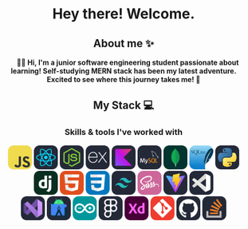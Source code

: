 <h1 align="center">Hey there! Welcome.</h1>

<h2 align="center">About me ✨</h2> 

<b>
 <p align="center">
&nbsp;&nbsp;&nbsp;&nbsp; 
👩‍💻 Hi, I'm a junior software engineering student passionate about learning! Self-studying MERN stack has been my latest adventure. Excited to see where this journey takes me! 🚀
</p>
</b> 

<h2 align="center">My Stack 💻</h2> 


<h3 align="center">Skills & tools I've worked with</h3>

<div align="center">
<img src="https://github.com/tandpfun/skill-icons/blob/main/icons/JavaScript.svg" width="48"  title="Javascript">  <img src="https://github.com/tandpfun/skill-icons/blob/main/icons/React-Dark.svg" width="48" title="React.Js">  <img src="https://github.com/tandpfun/skill-icons/blob/main/icons/NodeJS-Dark.svg" width="48" title="NodeJS"> <img src="https://github.com/tandpfun/skill-icons/blob/main/icons/ExpressJS-Dark.svg" width="48" title="ExpressJS">
 <img src="https://github.com/tandpfun/skill-icons/blob/main/icons/Kotlin-Dark.svg" width="48" title="Kotlin">   <img src="https://github.com/tandpfun/skill-icons/blob/main/icons/MySQL-Dark.svg" width="48" title="MySQL"> <img src="https://github.com/tandpfun/skill-icons/blob/main/icons/MongoDB.svg" width="48" title="MongoDB">  <img src="https://github.com/tandpfun/skill-icons/blob/main/icons/SQLite.svg" width="48" title="SQLite">  <img src="https://github.com/tandpfun/skill-icons/blob/main/icons/Python-Dark.svg" width="48" title="Python">  <img src="https://github.com/tandpfun/skill-icons/blob/main/icons/Django.svg" width="48" title="Django">  <img src="https://github.com/tandpfun/skill-icons/blob/main/icons/HTML.svg" width="48" title="HTML">   <img src="https://github.com/tandpfun/skill-icons/blob/main/icons/CSS.svg" width="48" title="CSS">   <img src="https://github.com/tandpfun/skill-icons/blob/main/icons/TailwindCSS-Dark.svg" width="48" title="TailWindCss">  <img src="https://github.com/tandpfun/skill-icons/blob/main/icons/Sass.svg" width="48" title="Sass">  <img src="https://github.com/tandpfun/skill-icons/blob/main/icons/Vite-Dark.svg" width="48"  title="Vite">  <img src="https://github.com/tandpfun/skill-icons/blob/main/icons/VSCode-Dark.svg" width="48" title="Vscode">  </div> <div align="center">
<img src="https://github.com/tandpfun/skill-icons/blob/main/icons/VisualStudio-Dark.svg" width="48" title="VisualStudio">  <img src="https://github.com/tandpfun/skill-icons/blob/main/icons/AndroidStudio-Dark.svg" width="48" title="AndroidStudio"> <img src="https://github.com/tandpfun/skill-icons/blob/main/icons/Arduino.svg" width="48" title="Arduino">  <img src="https://github.com/tandpfun/skill-icons/blob/main/icons/Figma-Dark.svg" width="48" title="Figma">  <img src="https://github.com/tandpfun/skill-icons/blob/main/icons/XD.svg" width="48" title="Adobe XD">  <img src="https://github.com/tandpfun/skill-icons/blob/main/icons/Git.svg" width="48" title="Git">   <img src="https://github.com/tandpfun/skill-icons/blob/main/icons/Github-Dark.svg" width="48" title="Github">   <img src="https://github.com/tandpfun/skill-icons/blob/main/icons/StackOverflow-Dark.svg" width="48" title="StackOverFlow">
</div>
</div>


